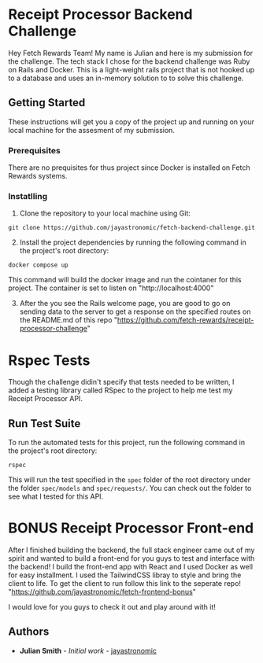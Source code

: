 # Receipt Processor Backend Challenge

Hey Fetch Rewards Team! My name is Julian and here is my submission for the challenge.
The tech stack I chose for the backend challenge was Ruby on Rails and Docker. This is a light-weight rails project
that is not hooked up to a database and uses an in-memory solution to to solve this challenge.

## Getting Started

These instructions will get you a copy of the project up and running on your local machine for the assesment of my submission.

### Prerequisites

There are no prequisites for thus project since Docker is installed on Fetch Rewards systems.

### Instatlling

1. Clone the repository to your local machine using Git:

```
git clone https://github.com/jayastronomic/fetch-backend-challenge.git
```

2. Install the project dependencies by running the following command in the project's root directory:

```
docker compose up
```

This command will build the docker image and run the cointaner for this project. The container is set to listen on "http://localhost:4000"

3. After the you see the Rails welcome page, you are good to go on sending data to the server to get a response on the specified routes on the README.md of this repo
   "https://github.com/fetch-rewards/receipt-processor-challenge"

# Rspec Tests

Though the challenge didin't specify that tests needed to be written, I added a testing library called RSpec to the project to help me test my Receipt Processor API.

## Run Test Suite

To run the automated tests for this project, run the following command in the project's root directory:

```
rspec
```

This will run the test specified in the `spec` folder of the root directory under the folder `spec/models` and `spec/requests/`. You can check out the folder to see what I tested for this API.

# BONUS Receipt Processor Front-end

After I finished building the backend, the full stack engineer came out of my spirit and wanted to build a front-end for you guys to test and interface with the backend!
I build the front-end app with React and I used Docker as well for easy installment. I used the TailwindCSS libray to style and bring the client to life. To get the client to run follow this link to the seperate repo!
"https://github.com/jayastronomic/fetch-frontend-bonus"

I would love for you guys to check it out and play around with it!

## Authors

- **Julian Smith** - _Initial work_ - [jayastronomic](https://github.com/jayastronomic)
